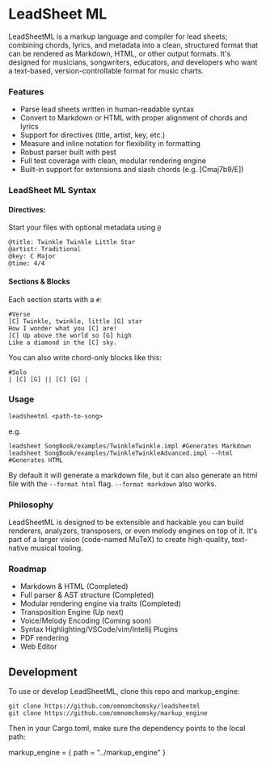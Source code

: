 # LeadSheet ML
LeadSheetML is a markup language and compiler for lead sheets; combining chords, 
lyrics, and metadata into a clean, structured format that can be rendered as Markdown, HTML, 
or other output formats. It's designed for musicians, songwriters, educators, and developers 
who want a text-based, version-controllable format for music charts.

### Features

- Parse lead sheets written in human-readable syntax 
- Convert to Markdown or HTML with proper alignment of chords and lyrics 
- Support for directives (title, artist, key, etc.)
- Measure and inline notation for flexibility in formatting 
- Robust parser built with pest 
- Full test coverage with clean, modular rendering engine
- Built-in support for extensions and slash chords (e.g. [Cmaj7b9/E])

### LeadSheet ML Syntax

#### Directives:
Start your files with optional metadata using `@`
```
@title: Twinkle Twinkle Little Star
@artist: Traditional
@key: C Major
@time: 4/4
```

#### Sections & Blocks
Each section starts with a `#`:
```
#Verse
[C] Twinkle, twinkle, little [G] star  
How I wonder what you [C] are!  
[C] Up above the world so [G] high  
Like a diamond in the [C] sky.
```

You can also write chord-only blocks like this:
```
#Solo
| [C] [G] || [C] [G] |
```

### Usage

```
leadsheetml <path-to-song>
```
e.g.
```
leadsheet SongBook/examples/TwinkleTwinkle.impl #Generates Markdown
leadsheet SongBook/examples/TwinkleTwinkleAdvanced.impl --html #Generates HTML

```

By default it will generate a markdown file, but it can also generate an html file with the `--format html` flag.
`--format markdown` also works.

### Philosophy
LeadSheetML is designed to be extensible and hackable you can build renderers, analyzers, transposers,
or even melody engines on top of it. It's part of a larger vision (code-named MuTeX) to create high-quality,
text-native musical tooling.

### Roadmap
- Markdown & HTML (Completed)
- Full parser & AST structure (Completed)
- Modular rendering engine via traits (Completed)
- Transposition Engine (Up next)
- Voice/Melody Encoding (Coming soon)
- Syntax Highlighting/VSCode/vim/Intellij Plugins
- PDF rendering
- Web Editor

## Development



To use or develop LeadSheetML, clone this repo and markup_engine:

```
git clone https://github.com/omnomchomsky/leadsheetml
git clone https://github.com/omnomchomsky/markup_engine
```

Then in your Cargo.toml, make sure the dependency points to the local path:

markup_engine = { path = "../markup_engine" }